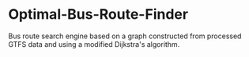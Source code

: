 # Optimal-Bus-Route-Finder
Bus route search engine based on a graph constructed from processed GTFS data and using a modified Dijkstra's algorithm.

